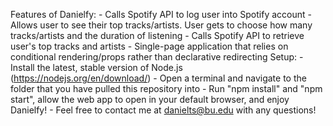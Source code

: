 Features of Danielfy:
    - Calls Spotify API to log user into Spotify account 
    - Allows user to see their top tracks/artists. User gets to choose how many tracks/artists and the duration of listening
    - Calls Spotify API to retrieve user's top tracks and artists
    - Single-page application that relies on conditional rendering/props rather than declarative redirecting
Setup:
    - Install the latest, stable version of Node.js (https://nodejs.org/en/download/)
    - Open a terminal and navigate to the folder that you have pulled this repository into
    - Run "npm install" and "npm start", allow the web app to open in your default browser, and enjoy Danielfy!
    - Feel free to contact me at danielts@bu.edu with any questions!
